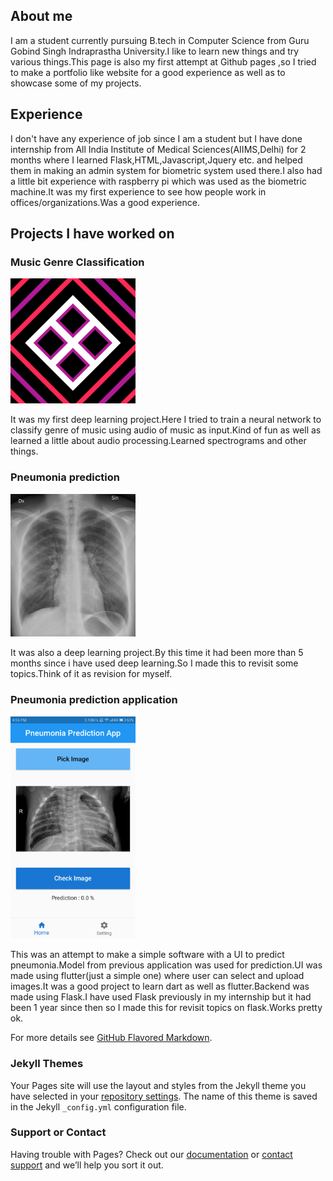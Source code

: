 ## About me

I am a student currently pursuing B.tech in Computer Science from Guru Gobind Singh Indraprastha University.I like to learn new things and try various things.This page is also my first attempt at Github pages ,so I tried to make a portfolio like website for a good experience as well as to showcase some of my projects.

## Experience

I don't have any experience of job since I am a student but I have done internship from All India Institute of Medical Sciences(AIIMS,Delhi) for 2 months where I learned Flask,HTML,Javascript,Jquery etc. and helped them in making an admin system for biometric system used there.I also had a little bit experience with raspberry pi which was used as the biometric machine.It was my first experience to see how people work in offices/organizations.Was a good experience.

## Projects I have worked on

### Music Genre Classification

<img src="music_photo.png" alt="drawing" width="200"/>

It was my first deep learning project.Here I tried to train a neural network to classify genre of music using audio of music as input.Kind of fun as well as learned a little about audio processing.Learned spectrograms and other things.

### Pneumonia prediction

<img src="xray_image.jpg" alt="drawing" width="200"/>

It was also a deep learning project.By this time it had been more than 5 months since i have used deep learning.So I made this to revisit some topics.Think of it as revision for myself.

### Pneumonia prediction application

<img src="pneu_pred_app_image.png" alt="drawing" width="200"/>

This was an attempt to make a simple software with a UI to predict pneumonia.Model from previous application was used for prediction.UI was made using flutter(just a simple one) where user can select and upload images.It was a good project to learn dart as well as flutter.Backend was made using Flask.I have used Flask previously in my internship but it had been 1 year since then so I made this for revisit topics on flask.Works pretty ok.

For more details see [GitHub Flavored Markdown](https://guides.github.com/features/mastering-markdown/).

### Jekyll Themes

Your Pages site will use the layout and styles from the Jekyll theme you have selected in your [repository settings](https://github.com/sumeshp99/portfoliomaybe/settings/pages). The name of this theme is saved in the Jekyll `_config.yml` configuration file.

### Support or Contact

Having trouble with Pages? Check out our [documentation](https://docs.github.com/categories/github-pages-basics/) or [contact support](https://support.github.com/contact) and we’ll help you sort it out.
